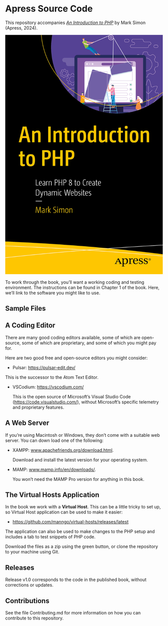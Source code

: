 # Apress Source Code

This repository accompanies [*An Introduction to PHP*](https://link.springer.com/book/10.1007/979-8-8688-0177-8) by Mark Simon (Apress, 2024).

[comment]: #cover
![Cover image](9798868801761.jpg)

To work through the book, you’ll want a working coding and testing environment. The instructions can be found in Chapter 1 of the book. Here, we’ll link to the software you might like to use.

##  Sample Files

##  A Coding Editor

There are many good coding editors available, some of which are open-source, some of which are proprietary, and some of which you might pay for.

Here are two good free and open-source editors you might consider:

-	Pulsar: https://pulsar-edit.dev/

 This is the successor to the Atom Text Editor.

-	VSCodium: https://vscodium.com/

	This is the open source of Microsoft’s Visual Studio Code (https://code.visualstudio.com/), without Microsoft’s specific telemetry and proprietary features.

##	A Web Server

If you’re using Macintosh or Windows, they don’t come with a suitable web server. You can down load one of the following:

-	XAMPP: www.apachefriends.org/download.html.

	Download and install the latest version for your
operating system.

-	MAMP: www.mamp.info/en/downloads/.

	You won’t need the MAMP Pro version for anything in this book.

##  The Virtual Hosts Application

In the book we work with a __Virtual Host__. This can be a little tricky to set up, so Virtual Host application can be used to make it easier:

-	https://github.com/manngo/virtual-hosts/releases/latest

The application can also be used to make changes to the PHP setup and includes a tab to test snippets of PHP code.

Download the files as a zip using the green button, or clone the repository to your machine using Git.

## Releases

Release v1.0 corresponds to the code in the published book, without corrections or updates.

## Contributions

See the file Contributing.md for more information on how you can contribute to this repository.
